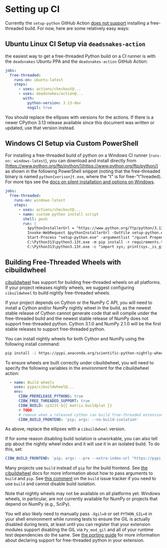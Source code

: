 # Setting up CI

Currently the `setup-python` GitHub Action [does not
support](https://github.com/actions/setup-python/issues/771) installing a
free-threaded build. For now, here are some relatively easy ways:

## Ubuntu Linux CI Setup via `deadsnakes-action`
the easiest way to get a free-threaded Python
build on a CI runner is with the `deadsnakes` Ubuntu PPA and the
`deadsnakes-action` GitHub Action:

```yaml
jobs:
  free-threaded:
    runs-on: ubuntu-latest
    steps:
      - uses: actions/checkout@...
      - uses: deadsnakes/action@...
        with:
          python-version: 3.13-dev
          nogil: true
```

You should replace the ellipses with versions for the actions. If there is a
newer CPython 3.13 release available since this document was written or
updated, use that version instead.

## Windows CI Setup via Custom PowerShell

For installing a free-threaded build of python on a Windows CI runner 
(`runs-on: windows-latest`), you can download and install directly from 
[https://www.python.org/ftp/python/](https://www.python.org/ftp/python/) as 
shown in the  following PowerShell snippet (noting that the free-threaded
binary is named `python{verison}t.exe`, where the "t" is for free-"t"hreaded).
For more tips see the [docs on silent installation and options on 
Windows](https://docs.python.org/3.13/using/windows.html#installing-without-ui).

```yaml
jobs:
  free-threaded:
    runs-on: windows-latest
    steps:
      - uses: actions/checkout@...
      - name: custom python install script
        shell: pwsh
        run: |
          $pythonInstallerUrl = "https://www.python.org/ftp/python/3.13.0/python-3.13.0rc1-amd64.exe"
          Invoke-WebRequest $pythonInstallerUrl -OutFile setup-python.exe
          Start-Process "setup-python.exe" -argumentlist "/quiet PrependPath=1 TargetDir=C:\Python313 Include_freethreaded=1" -wait
          C:\Python313\python3.13t.exe -m pip install -r requirements.txt
          C:\Python313\python3.13t.exe -c "import sys; print(sys._is_gil_enabled())"
```

## Building Free-Threaded Wheels with cibuildwheel

[cibuildwheel](https://cibuildwheel.pypa.io/en/stable/) has support
for building free-threaded wheels on all platforms. If your project releases
nightly wheels, we suggest configuring `cibuildwheel` to build nightly
free-threaded wheels.

If your project depends on Cython or the NumPy C API, you will need to install a
Cython and/or NumPy nightly wheel in the build, as the newest stable release of
Cython cannot generate code that will compile under the free-threaded build and
the newest stable release of NumPy does not support free-threaded python. Cython
3.1.0 and NumPy 2.1.0 will be the first stable releases to support free-threaded
python.

You can install nightly wheels for both Cython and NumPy using the following
install command:

```bash
pip install -i https://pypi.anaconda.org/scientific-python-nightly-wheels/simple cython numpy
```

To ensure wheels are built correctly under cibuildwheel, you will need to
specify the following variables in the environment for the cibuildwheel action:

```yaml
  - name: Build wheels
    uses: pypa/cibuildwheel@...
    env:
      CIBW_PRERELEASE_PYTHONS: true
      CIBW_FREE_THREADED_SUPPORT: true
      CIBW_BUILD: cp313t-${{ matrix.buildplat }}
      # TODO:
      # remove when a released cython can build free-threaded extensions
      CIBW_BUILD_FRONTEND: 'pip; args: --no-build-isolation'
```

As above, replace the ellipses with a `cibuildwheel` version.

If for some reason disabling build isolation is unworkable, you can also tell
pip about the nightly wheel index and it will use it in an isolated build. To
do this, set:

```yaml
CIBW_BUILD_FRONTEND: 'pip; args: --pre --extra-index-url "https://pypi.anaconda.org/scientific-python-nightly-wheels/simple"'
```

Many projects use `build` instead of `pip` for the build frontend. See [the
cibuildwheel](https://cibuildwheel.pypa.io/en/stable/options/#build-frontend)
docs for more information about how to pass arguments to `build` and `pip`. See
[this
comment](https://github.com/pypa/build/issues/651#issuecomment-2243025713) on
the `build` issue tracker if you need to use `build` and cannot disable build
isolation.

Note that nightly wheels may not be available on all platforms yet. Windows
wheels, in particular, are not currently available for NumPy or projects that
depend on NumPy (e.g., SciPy).

You will also likely need to manually pass `-Xgil=0` or set `PYTHON_GIL=0` in
your shell environment while running tests to ensure the GIL is actually
disabled during tests, at least until you can register that your extension
modules support disabling the GIL via `Py_mod_gil` and all of your runtime test
dependencies do the same. See [the porting guide](porting.md) for more
information about declaring support for free-threaded python in your extension.
